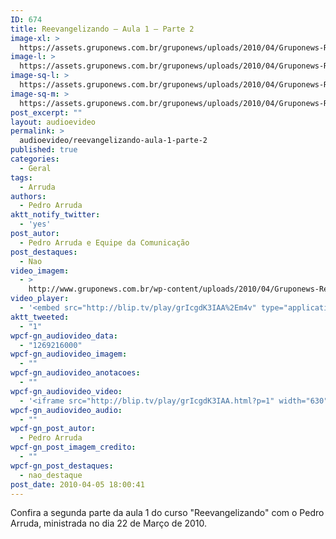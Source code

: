 ```yaml
---
ID: 674
title: Reevangelizando – Aula 1 – Parte 2
image-xl: >
  https://assets.gruponews.com.br/gruponews/uploads/2010/04/Gruponews-ReevangelizandoAula1Parte2380-887.jpg
image-l: >
  https://assets.gruponews.com.br/gruponews/uploads/2010/04/Gruponews-ReevangelizandoAula1Parte2380-887.jpg
image-sq-l: >
  https://assets.gruponews.com.br/gruponews/uploads/2010/04/Gruponews-ReevangelizandoAula1Parte2380-887.jpg
image-sq-m: >
  https://assets.gruponews.com.br/gruponews/uploads/2010/04/Gruponews-ReevangelizandoAula1Parte2380-887.jpg
post_excerpt: ""
layout: audioevideo
permalink: >
  audioevideo/reevangelizando-aula-1-parte-2
published: true
categories:
  - Geral
tags:
  - Arruda
authors:
  - Pedro Arruda
aktt_notify_twitter:
  - 'yes'
post_autor:
  - Pedro Arruda e Equipe da Comunicação
post_destaques:
  - Nao
video_imagem:
  - >
    http://www.gruponews.com.br/wp-content/uploads/2010/04/Gruponews-ReevangelizandoAula1Parte2380-887.jpg
video_player:
  - '<embed src="http://blip.tv/play/grIcgdK3IAA%2Em4v" type="application/x-shockwave-flash" width="630" height="384" allowscriptaccess="always" allowfullscreen="true"></embed>'
aktt_tweeted:
  - "1"
wpcf-gn_audiovideo_data:
  - "1269216000"
wpcf-gn_audiovideo_imagem:
  - ""
wpcf-gn_audiovideo_anotacoes:
  - ""
wpcf-gn_audiovideo_video:
  - '<iframe src="http://blip.tv/play/grIcgdK3IAA.html?p=1" width="630" height="384" frameborder="0" allowfullscreen></iframe><embed type="application/x-shockwave-flash" src="http://a.blip.tv/api.swf#grIcgdK3IAA" style="display:none"></embed>'
wpcf-gn_audiovideo_audio:
  - ""
wpcf-gn_post_autor:
  - Pedro Arruda
wpcf-gn_post_imagem_credito:
  - ""
wpcf-gn_post_destaques:
  - nao_destaque
post_date: 2010-04-05 18:00:41
---
```

Confira a segunda parte da aula 1 do curso "Reevangelizando" com o Pedro Arruda, ministrada no dia 22 de Março de 2010.
